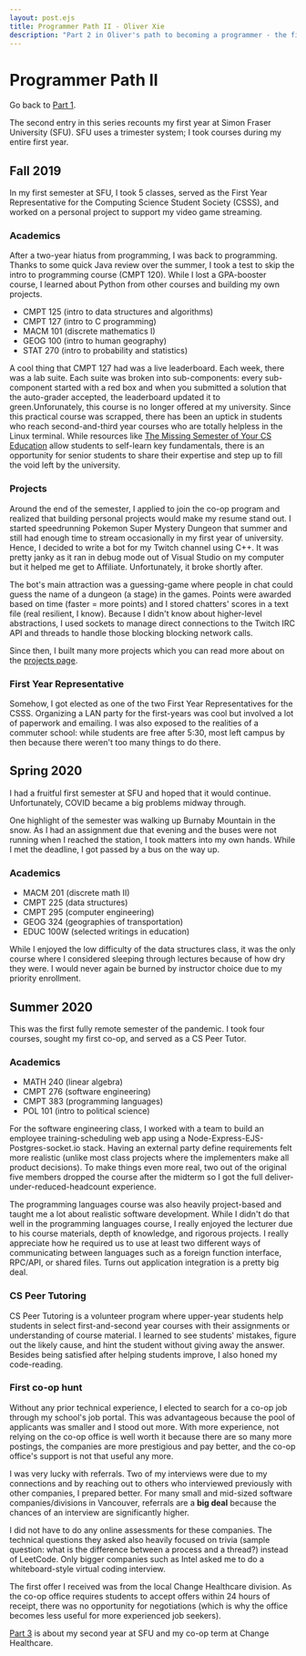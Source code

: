 ```yaml
---
layout: post.ejs
title: Programmer Path II - Oliver Xie
description: "Part 2 in Oliver's path to becoming a programmer - the first year of university."
---
```

# Programmer Path II

Go back to [Part 1](/blog/programmer_path_I).

The second entry in this series recounts my first year at Simon Fraser University (SFU). SFU uses a trimester system; I took courses during my entire first year.

## Fall 2019
In my first semester at SFU, I took 5 classes, served as the First Year Representative for the Computing Science Student Society (CSSS), and worked on a personal project to support my video game streaming.

### Academics
After a two-year hiatus from programming, I was back to programming. Thanks to some quick Java review over the summer, I took a test to skip the intro to programming course (CMPT 120). While I lost a GPA-booster course, I learned about Python from other courses and building my own projects. 

- CMPT 125 (intro to data structures and algorithms)
- CMPT 127 (intro to C programming)
- MACM 101 (discrete mathematics I)
- GEOG 100 (intro to human geography)
- STAT 270 (intro to probability and statistics)

A cool thing that CMPT 127 had was a live leaderboard. Each week, there was a lab suite. Each suite was broken into sub-components: every sub-component started with a red box and when you submitted a solution that the auto-grader accepted, the leaderboard updated it to green.Unforunately, this course is no longer offered at my university. Since this practical course was scrapped, there has been an uptick in students who reach second-and-third year courses who are totally helpless in the Linux terminal. While resources like [The Missing Semester of Your CS Education](https://missing.csail.mit.edu/) allow students to self-learn key fundamentals, there is an opportunity for senior students to share their expertise and step up to fill the void left by the university. 

### Projects
Around the end of the semester, I applied to join the co-op program and realized that building personal projects would make my resume stand out. I started speedrunning Pokemon Super Mystery Dungeon that summer and still had enough time to stream occasionally in my first year of university. Hence, I decided to write a bot for my Twitch channel using C++. It was pretty janky as it ran in debug mode out of Visual Studio on my computer but it helped me get to Affiliate. Unfortunately, it broke shortly after.

The bot's main attraction was a guessing-game where people in chat could guess the name of a dungeon (a stage) in the games. Points were awarded based on time (faster = more points) and I stored chatters' scores in a text file (real resilient, I know). Because I didn't know about higher-level abstractions, I used sockets to manage direct connections to the Twitch IRC API and threads to handle those blocking blocking network calls.

Since then, I built many more projects which you can read more about on the [projects page](/projects).

### First Year Representative
Somehow, I got elected as one of the two First Year Representatives for the CSSS. Organizing a LAN party for the first-years was cool but involved a lot of paperwork and emailing. I was also exposed to the realities of a commuter school: while students are free after 5:30, most left campus by then because there weren't too many things to do there.

## Spring 2020
I had a fruitful first semester at SFU and hoped that it would continue. Unfortunately, COVID became a big problems midway through.

One highlight of the semester was walking up Burnaby Mountain in the snow. As I had an assignment due that evening and the buses were not running when I reached the station, I took matters into my own hands. While I met the deadline, I got passed by a bus on the way up.

### Academics
- MACM 201 (discrete math II)
- CMPT 225 (data structures)
- CMPT 295 (computer engineering)
- GEOG 324 (geographies of transportation)
- EDUC 100W (selected writings in education)

While I enjoyed the low difficulty of the data structures class, it was the only course where I considered sleeping through lectures because of how dry they were. I would never again be burned by instructor choice due to my priority enrollment. 

## Summer 2020
This was the first fully remote semester of the pandemic. I took four courses, sought my first co-op, and served as a CS Peer Tutor.

### Academics
- MATH 240 (linear algebra)
- CMPT 276 (software engineering)
- CMPT 383 (programming languages)
- POL 101 (intro to political science)

For the software engineering class, I worked with a team to build an employee training-scheduling web app using a Node-Express-EJS-Postgres-socket.io stack. Having an external party define requirements felt more realistic (unlike most class projects where the implementers make all product decisions). To make things even more real, two out of the original five members dropped the course after the midterm so I got the full deliver-under-reduced-headcount experience. 

The programming languages course was also heavily project-based and taught me a lot about realistic software development. While I didn't do that well in the programming languages course, I really enjoyed the lecturer due to his course materials, depth of knowledge, and rigorous projects. I really appreciate how he required us to use at least two different ways of communicating between languages such as a foreign function interface, RPC/API, or shared files. Turns out application integration is a pretty big deal.

### CS Peer Tutoring
CS Peer Tutoring is a volunteer program where upper-year students help students in select first-and-second year courses with their assignments or understanding of course material. I learned to see students' mistakes, figure out the likely cause, and hint the student without giving away the answer. Besides being satisfied after helping students improve, I also honed my code-reading.

### First co-op hunt
Without any prior technical experience, I elected to search for a co-op job through my school's job portal. This was advantageous because the pool of applicants was smaller and I stood out more. With more experience, not relying on the co-op office is well worth it because there are so many more postings, the companies are more prestigious and pay better, and the co-op office's support is not that useful any more.

I was very lucky with referrals. Two of my interviews were due to my connections and by reaching out to others who interviewed previously with other companies, I prepared better. For many small and mid-sized software companies/divisions in Vancouver, referrals are a **big deal** because the chances of an interview are significantly higher.

I did not have to do any online assessments for these companies. The technical questions they asked also heavily focused on trivia (sample question: what is the difference between a process and a thread?) instead of LeetCode. Only bigger companies such as Intel asked me to do a whiteboard-style virtual coding interview.

The first offer I received was from the local Change Healthcare division. As the co-op office requires students to accept offers within 24 hours of receipt, there was no opportunity for negotiations (which is why the office becomes less useful for more experienced job seekers).

[Part 3](/blog/programmer_path_III) is about my second year at SFU and my co-op term at Change Healthcare.